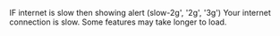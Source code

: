 IF internet is slow then showing alert
(slow-2g', '2g', '3g')
Your internet connection is slow. Some features may take longer to load.

